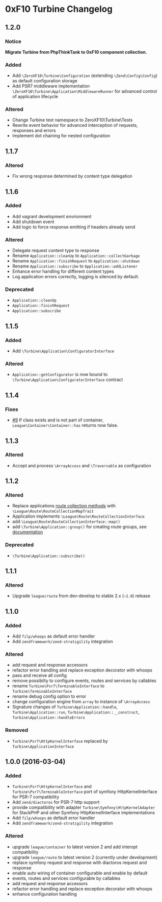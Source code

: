 # 0xF10 Turbine Changelog

## 1.2.0

### Notice

__Migrate Turbine from PhpThinkTank to 0xF10 component collection.__

### Added

 - Add `\ZeroXF10\Turbine\Configuration` (extending `\Zend\Config\Config`) as default configuration storage
 - Add PSR7 middleware implementation `\ZeroXF10\Turbine\Application\MiddlewareRunner` for advanced control of application lifecycle
 
### Altered
 
 - Change Turbine test namespace to ZeroXF10\Turbine\Tests
 - Rewrite event behavior for advanced interception of requests, responses and errors
 - Implement dot chaining for nested configuration

## 1.1.7

### Altered

 - Fix wrong response determined by content type delegation
 
## 1.1.6

### Added

 - Add vagrant development environment
 - Add shutdown event
 - Add logic to force response emitting if headers already send

### Altered

 - Delegate request content type to response
 - Rename `Application::cleanUp` to `Application::collectGarbage`
 - Rename `Application::finishRequest` to `Application::shutdown`
 - Rename `Application::subscribe` to `Application::addListener`
 - Enhance error handling for different content types
 - Log application errors correctly, logging is silenced by default.
 
### Deprecated

 - `Application::cleanUp`
 - `Application::finishRequest`
 - `Application::subscribe`


## 1.1.5

### Added

 - Add `\Turbine\Application\ConfiguratorInterface`

### Altered

 - `Application::getConfigurator` is now bound to `\Turbine\Application\ConfiguratorInterface` contract

## 1.1.4

### Fixes

- [\#9](../../issues/9) If class exists and is not part of container, `League\Container\Container::has` returns now false.

## 1.1.3

### Altered

- Accept and process `\ArrayAccess` and `\Traversable` as configuration

## 1.1.2

### Altered

 - Replace applications [route collection methods](https://github.com/thephpleague/route/blob/master/src/RouteCollectionInterface.php) with `\League\Route\RouteCollectionMapTrait`
 - Application implements `\League\Route\RouteCollectionInterface`
 - add `\League\Route\RouteCollectionInterface::map()` 
 - add `\Turbine\Application::group()` for creating route groups, see [documentation](http://route.thephpleague.com/route-groups/)

### Deprecated

 - `\Turbine\Application::subscribe()`

## 1.1.1

### Altered

 - Upgrade `league/route` from dev-develop to stable 2.x (`~2.0`) release

## 1.1.0

### Added

 - Add `filp/whoops` as default error handler
 - Add `zendframework/zend-stratigility` integration

### Altered

 - add request and response accessors
 - refactor error handling and replace exception decorator with whoops
 - pass and receive all config 
 - remove possibilty to configure events, routes and services by callables
 - rename `Turbine\Psr7\TerminableInterface` to `Turbine\TerminableInterface`
 - rename debug config option to error
 - change configuration engine from `array` to instance of `\ArrayAccess`
 - Signature changes of `Turbine\Application::handle`, `Turbine\Application::run`, `Turbine\Application::__construct`, `Turbine\Application::handleErrors` 

### Removed

 - `Turbine\Psr7\HttpKernelInterface` replaced by `Turbine\ApplicationInterface`
 
## 1.0.0 (2016-03-04)

### Added

 - `Turbine\Psr7\HttpKernelInterface` and `Turbine\Psr7\TerminableInterface` port of symfony HttpKernelInterface for PSR-7 compatibility
 - Add `zend/diactoros` for PSR-7 http support
 - provide compatibility with adapter `Turbine\Symfony\HttpKernelAdapter` for StackPHP and other Symfony HttpKernelInterface implementations
 - Add `filp/whoops` as default error handler
 - Add `zendframework/zend-stratigility` integration

### Altered

 - upgrade `league/container` to latest version 2 and add interopt compatibility
 - upgrade `league/route` to latest version 2 (currently under development)
 - replace symfony request and response with diactoros request and response
 - enable auto wiring of container configurable and enable by default
 - events, routes and services configurable by callables
 - add request and response accessors
 - refactor error handling and replace exception decorator with whoops
 - enhance configuration handling 